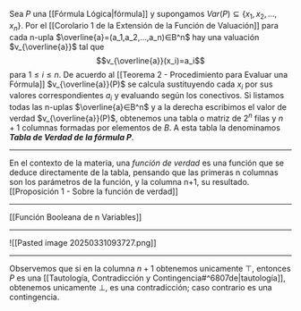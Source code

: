 Sea $P$ una [[Fórmula Lógica|fórmula]] y supongamos $Var(P)⊆\{x_1,x_2,...,x_n\}$. Por el [[Corolario 1 de la Extensión de la Función de Valuación]] para cada n-upla $\overline{a}=(a_1,a_2,...,a_n)∈B^n$ hay una valuación $v_{\overline{a}}$ tal que $$v_{\overline{a}}(x_i)=a_i$$ para $1≤i≤n$. 
De acuerdo al [[Teorema 2 - Procedimiento para Evaluar una Fórmula]] $v_{\overline{a}}(P)$ se calcula sustituyendo cada $x_i$ por sus valores correspondientes $a_i$ y evaluando según los conectivos.
Si listamos todas las n-uplas $\overline{a}∈B^n$ y a la derecha escribimos el valor de verdad $v_{\overline{a}}(P)$, obtenemos una tabla o matriz de $2^n$ filas y $n+1$ columnas formadas por elementos de $B$. A esta tabla la denominamos ***Tabla de Verdad de la fórmula P***.
***
En el contexto de la materia, una *función de verdad* es una función que se deduce directamente de la tabla, pensando que las primeras n columnas son los parámetros de la función, y la columna n+1, su resultado.
[[Proposición 1 - Sobre la función de verdad]] 
***
[[Función Booleana de n Variables]] 
***
![[Pasted image 20250331093727.png]]
***
Observemos que si en la columna $n+1$ obtenemos unicamente $⊤$, entonces $P$ es una [[Tautología, Contradicción y Contingencia#^6807de|tautología]], obtenemos unicamente ⊥, es una contradicción; caso contrario es una contingencia.